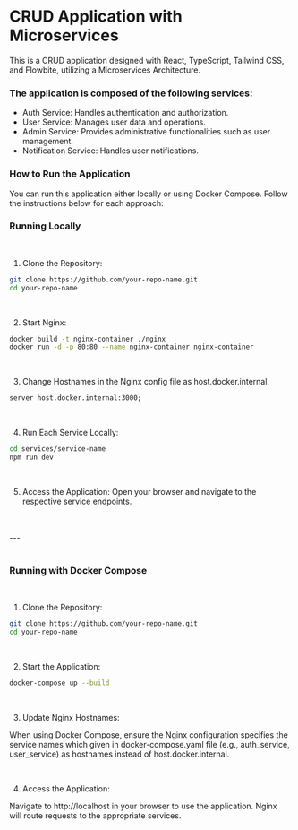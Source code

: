 # CRUD Application with Microservices

This is a CRUD application designed with React, TypeScript, Tailwind CSS, and Flowbite, utilizing a Microservices Architecture.




### The application is composed of the following services:

- Auth Service: Handles authentication and authorization.
- User Service: Manages user data and operations.
- Admin Service: Provides administrative functionalities such as user management.
- Notification Service: Handles user notifications.


### How to Run the Application

You can run this application either locally or using Docker Compose. Follow the instructions below for each approach:

### Running Locally

<br>

1. Clone the Repository:
```bash
git clone https://github.com/your-repo-name.git
cd your-repo-name
```
<br>

2. Start Nginx:
```bash
docker build -t nginx-container ./nginx
docker run -d -p 80:80 --name nginx-container nginx-container
```
<br>

3. Change Hostnames in the Nginx config file as host.docker.internal.
```bash
server host.docker.internal:3000; 
```
<br>

4. Run Each Service Locally:
```bash
cd services/service-name
npm run dev
```
<br>

5. Access the Application:
Open your browser and navigate to the respective service endpoints.

<br>
<br>
---
<br>
<br>

### Running with Docker Compose

<br>

1. Clone the Repository:
```bash
git clone https://github.com/your-repo-name.git
cd your-repo-name
```
<br>

2. Start the Application:
```bash
docker-compose up --build
```
<br>

3. Update Nginx Hostnames:

When using Docker Compose, ensure the Nginx configuration specifies the service names which given in docker-compose.yaml file 
(e.g., auth_service, user_service) as hostnames instead of host.docker.internal.

<br>

4. Access the Application:

Navigate to http://localhost in your browser to use the application. Nginx will route requests to the appropriate services.